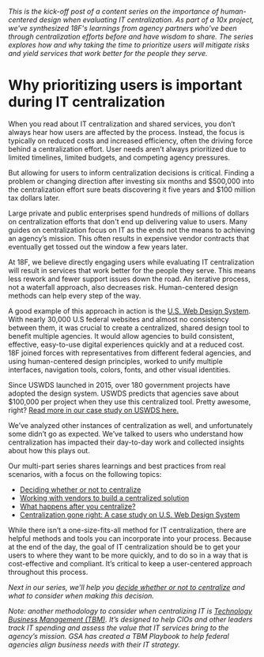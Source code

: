 _This is the kick-off post of a content series on the importance of human-centered design when evaluating IT centralization. As part of a 10x project, we've synthesized 18F's learnings from agency partners who’ve been through centralization efforts before and have wisdom to share. The series explores how and why taking the time to prioritize users will mitigate risks and yield services that work better for the people they serve._

# Why prioritizing users is important during IT centralization 

When you read about IT centralization and shared services, you don’t always hear how users are affected by the process. Instead, the focus is typically on reduced costs and increased efficiency, often the driving force behind a centralization effort. User needs aren’t always prioritized due to limited timelines, limited budgets, and competing agency pressures.

But allowing for users to inform centralization decisions is critical. Finding a problem or changing direction after investing six months and $500,000 into the centralization effort sure beats discovering it five years and $100 million tax dollars later.

Large private and public enterprises spend hundreds of millions of dollars on centralization efforts that don't end up delivering value to users. Many guides on centralization focus on IT as the ends not the means to achieving an agency’s mission. This often results in expensive vendor contracts that eventually get tossed out the window a few years later.  

At 18F, we believe directly engaging users while evaluating IT centralization will result in services that work better for the people they serve. This means less rework and fewer support issues down the road. An iterative process, not a waterfall approach, also decreases risk. Human-centered design methods can help every step of the way.

A good example of this approach in action is the [U.S. Web Design System](https://designsystem.digital.gov/). With nearly 30,000 U.S federal websites and almost no consistency between them, it was crucial to create a centralized, shared design tool to benefit multiple agencies. It would allow agencies to build consistent, effective, easy-to-use digital experiences quickly and at a reduced cost. 18F joined forces with representatives from different federal agencies, and using human-centered design principles, worked to unify multiple interfaces, navigation tools, colors, fonts, and other visual identities. 

Since USWDS launched in 2015, over 180 government projects have adopted the design system. USWDS predicts that agencies save about $100,000 per project when they use this centralized tool. Pretty awesome, right? [Read more in our case study on USWDS here.](https://github.com/18F/HCD_for_IT_Centralization/blob/master/case_study_USWDS.md)

We’ve analyzed other instances of centralization as well, and unfortunately some didn’t go as expected. We’ve talked to users who understand how centralization has impacted their day-to-day work and collected insights about how this plays out.

Our multi-part series shares learnings and best practices from real scenarios, with a focus on the following topics: 
* [Deciding whether or not to centralize](https://github.com/18F/HCD_for_IT_Centralization/blob/master/deciding_whether_or_not_to_centralize.md)
* [Working with vendors to build a centralized solution](https://github.com/18F/HCD_for_IT_Centralization/blob/master/working_with_vendors_to_build_a_centralized_solution.md)
* [What happens after you centralize?](https://github.com/18F/HCD_for_IT_Centralization/blob/master/what_happens_after_you_centralize.md)
* [Centralization gone right: A case study on U.S. Web Design System](https://github.com/18F/HCD_for_IT_Centralization/blob/master/case_study_USWDS.md)

While there isn’t a one-size-fits-all method for IT centralization, there are helpful methods and tools you can incorporate into your process. Because at the end of the day, the goal of IT centralization should be to get your users to where they want to be more quickly, and to do so in a way that is cost-effective and compliant. It’s critical to keep a user-centered approach throughout this process. 

_Next in our series, we’ll help you [decide whether or not to centralize](https://github.com/18F/HCD_for_IT_Centralization/blob/master/deciding_whether_or_not_to_centralize.md) and what to consider when making this decision._

_Note: another methodology to consider when centralizing IT is [Technology Business Management (TBM)](https://tech.gsa.gov/playbooks/tbm/). It’s designed to help CIOs and other leaders track IT spending and assess the value that IT services bring to the agency’s mission. GSA has created a TBM Playbook to help federal agencies align business needs with their IT strategy._
